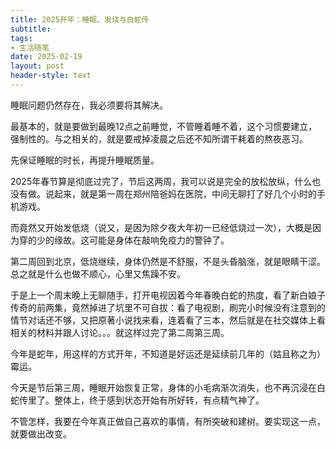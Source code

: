 ```yaml
---
title: 2025开年：睡眠、发烧与白蛇传
subtitle: 
tags: 
- 生活随笔
date: 2025-02-19
layout: post
header-style: text
---
```


睡眠问题仍然存在，我必须要将其解决。

最基本的，就是要做到最晚12点之前睡觉，不管睡着睡不着，这个习惯要建立，强制性的。与之相关的，就是要戒掉凌晨之后还不知所谓干耗着的熬夜恶习。

先保证睡眠的时长，再提升睡眠质量。

2025年春节算是彻底过完了，节后这两周，我可以说是完全的放松放纵，什么也没有做。说起来，就是第一周在郑州陪爸妈在医院，中间无聊打了好几个小时的手机游戏。

而竟然又开始发低烧（说又，是因为除夕夜大年初一已经低烧过一次），大概是因为穿的少的缘故。这可能是身体在敲响免疫力的警钟了。

第二周回到北京，低烧继续，身体仍然是不舒服，不是头昏脑涨，就是眼睛干涩。总之就是什么也做不顺心，心里又焦躁不安。

于是上一个周末晚上无聊随手，打开电视因着今年春晚白蛇的热度，看了新白娘子传奇的前两集，竟然掉进了坑里不可自拔：看了电视剧，刷完小时候没有注意到的情节对话还不够，又把原著小说找来看，连着看了三本，然后就是在社交媒体上看相关的材料并跟人讨论。。。就这样过完了第二周第三周。

今年是蛇年，用这样的方式开年，不知道是好运还是延续前几年的（姑且称之为）霉运。

今天是节后第三周，睡眠开始恢复正常，身体的小毛病渐次消失，也不再沉浸在白蛇传里了。整体上，终于感到状态开始有所好转，有点精气神了。

不管怎样，我要在今年真正做自己喜欢的事情，有所突破和建树。要实现这一点，就要做出改变。